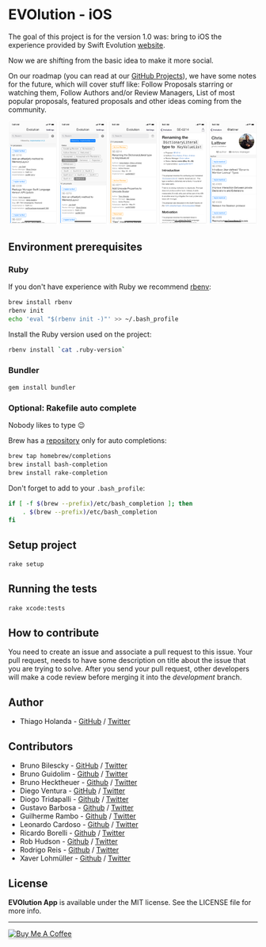 # EVOlution - iOS

The goal of this project is for the version 1.0 was: bring to iOS the experience provided by Swift Evolution [website](https://apple.github.io/swift-evolution).

Now we are shifting from the basic idea to make it more social. 

On our roadmap (you can read at our [GitHub Projects](https://github.com/Evolution-App/iOS/projects/2)), we have some notes for the future, which will cover stuff like: Follow Proposals starring or watching them, Follow Authors and/or Review Managers, List of most popular proposals, featured proposals and other ideas coming from the community.

![](images/screenshots_base.png)

## Environment prerequisites

### Ruby

If you don't have experience with Ruby we recommend [rbenv](https://github.com/rbenv/rbenv):

```sh
brew install rbenv
rbenv init
echo 'eval "$(rbenv init -)"' >> ~/.bash_profile
```

Install the Ruby version used on the project:

```sh
rbenv install `cat .ruby-version`
```

### Bundler

```sh
gem install bundler
```

### Optional: Rakefile auto complete

Nobody likes to type 😉

Brew has a [repository](https://github.com/Homebrew/homebrew-completions) only for auto completions:

```sh
brew tap homebrew/completions
brew install bash-completion
brew install rake-completion
```

Don't forget to add to your `.bash_profile`:

```sh
if [ -f $(brew --prefix)/etc/bash_completion ]; then
    . $(brew --prefix)/etc/bash_completion
fi
```

## Setup project

```sh
rake setup
```

## Running the tests

```sh
rake xcode:tests
```

## How to contribute

You need to create an issue and associate a pull request to this issue. Your pull request, needs to have some description on title about the issue that you are trying to solve. 
After you send your pull request, other developers will make a code review before merging it into the _development_ branch.


## Author

- Thiago Holanda - [GitHub](https://github.com/unnamedd) / [Twitter](https://twitter.com/tholanda)


## Contributors 

- Bruno Bilescky - [GitHub](https://github.com/brunogb) / [Twitter](https://twitter.com/bgondim)
- Bruno Guidolim - [Github](https://github.com/bguidolim) / [Twitter](https://twitter.com/bguidolim)
- Bruno Hecktheuer - [Github](https://github.com/bbheck) / [Twitter](https://twitter.com/brunobheck)
- Diego Ventura - [GitHub](https://github.com/diegoventura) / [Twitter](https://twitter.com/venturadiego)
- Diogo Tridapalli - [Github](https://github.com/diogot) / [Twitter](https://twitter.com/diogot)
- Gustavo Barbosa - [Github](https://github.com/barbosa) / [Twitter](https://twitter.com/gustavocsb)
- Guilherme Rambo - [Github](https://github.com/insidegui) / [Twitter](https://twitter.com/insidegui)
- Leonardo Cardoso - [Github](https://github.com/leonardocardoso) / [Twitter](https://twitter.com/leocardz)
- Ricardo Borelli - [Github](https://github.com/rabc) / [Twitter](https://twitter.com/rabc)
- Rob Hudson - [Github](https://github.com/robtimp) / [Twitter](https://twitter.com/robtimp)
- Rodrigo Reis - [Github](https://github.com/digoreis) / [Twitter](https://twitter.com/digoreis)
- Xaver Lohmüller - [Github](https://github.com/xaverlohmueller) / [Twitter](https://twitter.com/binaryXML)


## License

**EVOlution App** is available under the MIT license. See the LICENSE file for more info. 



---
<a href="https://www.buymeacoffee.com/tholanda"><img src="https://www.buymeacoffee.com/assets/img/custom_images/orange_img.png" alt="Buy Me A Coffee" style="height: 41px !important;width: 174px !important;box-shadow: 0px 3px 2px 0px rgba(190, 190, 190, 0.5) !important;-webkit-box-shadow: 0px 3px 2px 0px rgba(190, 190, 190, 0.5) !important;" target="_blank"></a>
